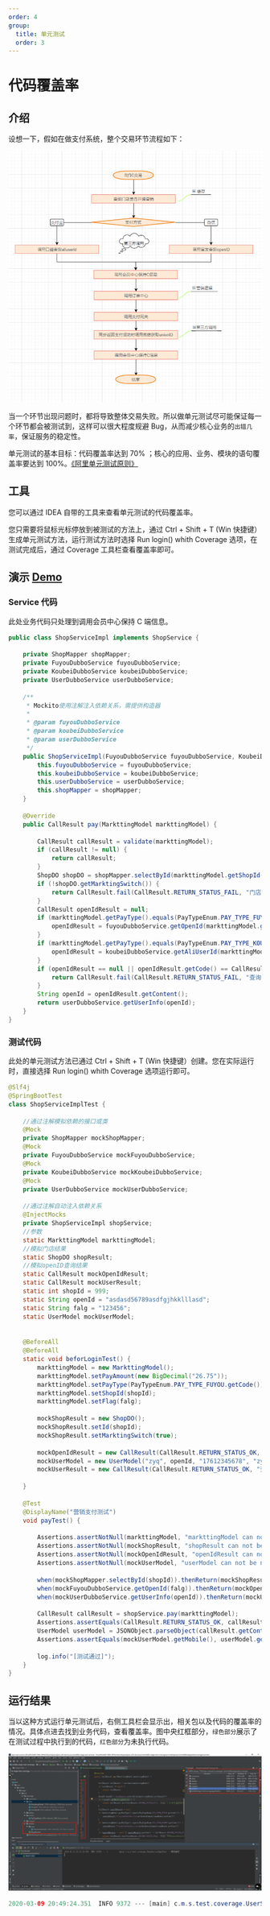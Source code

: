 ```yaml
---
order: 4
group:
  title: 单元测试
  order: 3
---
```


# 代码覆盖率

## 介绍

设想一下，假如在做支付系统，整个交易环节流程如下：

![](../assets/flowchart.png)

当一个环节出现问题时，都将导致整体交易失败。所以做单元测试尽可能保证每一个环节都会被测试到，这样可以很大程度规避 Bug，从而减少核心业务的`出错几率`，保证服务的稳定性。

单元测试的基本目标：代码覆盖率达到 70% ；核心的应用、业务、模块的语句覆盖率要达到 100%。[《阿里单元测试原则》](https://github.com/alibaba/p3c/blob/master/p3c-gitbook/%E5%8D%95%E5%85%83%E6%B5%8B%E8%AF%95.md#L17)

## 工具

您可以通过 IDEA 自带的工具来查看单元测试的代码覆盖率。

您只需要将鼠标光标停放到被测试的方法上，通过 Ctrl + Shift + T (Win 快捷键）生成单元测试方法，运行测试方法时选择 Run login() whith Coverage 选项，在测试完成后，通过 Coverage 工具栏查看覆盖率即可。

## 演示 [Demo](https://github.com/xiyun-international/java-unit-docs/tree/master/source/middle-stage-test-coverage)

### Service 代码

此处业务代码只处理到调用会员中心保持 C 端信息。

```java
public class ShopServiceImpl implements ShopService {

    private ShopMapper shopMapper;
    private FuyouDubboService fuyouDubboService;
    private KoubeiDubboService koubeiDubboService;
    private UserDubboService userDubboService;

    /**
     * Mockito使用注解注入依赖关系，需提供构造器
     *
     * @param fuyouDubboService
     * @param koubeiDubboService
     * @param userDubboService
     */
    public ShopServiceImpl(FuyouDubboService fuyouDubboService, KoubeiDubboService koubeiDubboService, UserDubboService userDubboService, ShopMapper shopMapper) {
        this.fuyouDubboService = fuyouDubboService;
        this.koubeiDubboService = koubeiDubboService;
        this.userDubboService = userDubboService;
        this.shopMapper = shopMapper;
    }

    @Override
    public CallResult pay(MarkttingModel markttingModel) {

        CallResult callResult = validate(markttingModel);
        if (callResult != null) {
            return callResult;
        }
        ShopDO shopDO = shopMapper.selectById(markttingModel.getShopId());
        if (!shopDO.getMarktingSwitch()) {
            return CallResult.fail(CallResult.RETURN_STATUS_FAIL, "门店未开通营销活动!");
        }
        CallResult openIdResult = null;
        if (markttingModel.getPayType().equals(PayTypeEnum.PAY_TYPE_FUYOU.getCode())) {
            openIdResult = fuyouDubboService.getOpenId(markttingModel.getFlag());
        }
        if (markttingModel.getPayType().equals(PayTypeEnum.PAY_TYPE_KOUBEI.getCode())) {
            openIdResult = koubeiDubboService.getAliUserId(markttingModel.getFlag());
        }
        if (openIdResult == null || openIdResult.getCode() == CallResult.RETURN_STATUS_FAIL) {
            return CallResult.fail(CallResult.RETURN_STATUS_FAIL, "查询openIdResult失败!");
        }
        String openId = openIdResult.getContent();
        return userDubboService.getUserInfo(openId);
    }
}
```

### 测试代码

此处的单元测试方法已通过 Ctrl + Shift + T (Win 快捷键）创建。您在实际运行时，直接选择 Run login() whith Coverage 选项运行即可。

```java
@Slf4j
@SpringBootTest
class ShopServiceImplTest {

    //通过注解模拟依赖的接口或类
    @Mock
    private ShopMapper mockShopMapper;
    @Mock
    private FuyouDubboService mockFuyouDubboService;
    @Mock
    private KoubeiDubboService mockKoubeiDubboService;
    @Mock
    private UserDubboService mockUserDubboService;

    //通过注解自动注入依赖关系
    @InjectMocks
    private ShopServiceImpl shopService;
    //参数
    static MarkttingModel markttingModel;
    //模拟门店结果
    static ShopDO shopResult;
    //模拟openID查询结果
    static CallResult mockOpenIdResult;
    static CallResult mockUserResult;
    static int shopId = 999;
    static String openId = "asdasd56789asdfgjhkklllasd";
    static String falg = "123456";
    static UserModel mockUserModel;


    @BeforeAll
    @BeforeAll
    static void beforLoginTest() {
        markttingModel = new MarkttingModel();
        markttingModel.setPayAmount(new BigDecimal("26.75"));
        markttingModel.setPayType(PayTypeEnum.PAY_TYPE_FUYOU.getCode());
        markttingModel.setShopId(shopId);
        markttingModel.setFlag(falg);

        mockShopResult = new ShopDO();
        mockShopResult.setId(shopId);
        mockShopResult.setMarktingSwitch(true);

        mockOpenIdResult = new CallResult(CallResult.RETURN_STATUS_OK, "查询成功", "asdasd56789asdfgjhkklllasd");
        mockUserModel = new UserModel("zyq", openId, "17612345678", "zyq");
        mockUserResult = new CallResult(CallResult.RETURN_STATUS_OK, "查询成功", JSONObject.toJSONString(mockUserModel));

    }

    @Test
    @DisplayName("营销支付测试")
    void payTest() {

        Assertions.assertNotNull(markttingModel, "markttingModel can not be null!");
        Assertions.assertNotNull(mockShopResult, "shopResult can not be null!");
        Assertions.assertNotNull(mockOpenIdResult, "openIdResult can not be null!");
        Assertions.assertNotNull(mockUserModel, "userModel can not be null!");

        when(mockShopMapper.selectById(shopId)).thenReturn(mockShopResult);
        when(mockFuyouDubboService.getOpenId(falg)).thenReturn(mockOpenIdResult);
        when(mockUserDubboService.getUserInfo(openId)).thenReturn(mockUserResult);

        CallResult callResult = shopService.pay(markttingModel);
        Assertions.assertEquals(CallResult.RETURN_STATUS_OK, callResult.getCode());
        UserModel userModel = JSONObject.parseObject(callResult.getContent(), UserModel.class);
        Assertions.assertEquals(mockUserModel.getMobile(), userModel.getMobile());

        log.info("[测试通过]");
    }
}
```

## 运行结果

当以这种方式运行单元测试后，右侧工具栏会显示出，相关包以及代码的覆盖率的情况。具体点进去找到业务代码，查看覆盖率。图中央红框部分，`绿色部分`展示了在测试过程中执行到的代码，`红色部分`为未执行代码。

![](../assets/idea.png)

```java
2020-03-09 20:49:24.351  INFO 9372 --- [main] c.m.s.test.coverage.UserServiceImplTest  : [测试通过]
```
